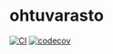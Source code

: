 # ohtuvarasto

[![CI](https://github.com/jrauha/ohtuvarasto/actions/workflows/main.yml/badge.svg)](https://github.com/jrauha/ohtuvarasto/actions/workflows/main.yml)
[![codecov](https://codecov.io/gh/jrauha/ohtuvarasto/graph/badge.svg?token=E11ZVXBS1B)](https://codecov.io/gh/jrauha/ohtuvarasto)
